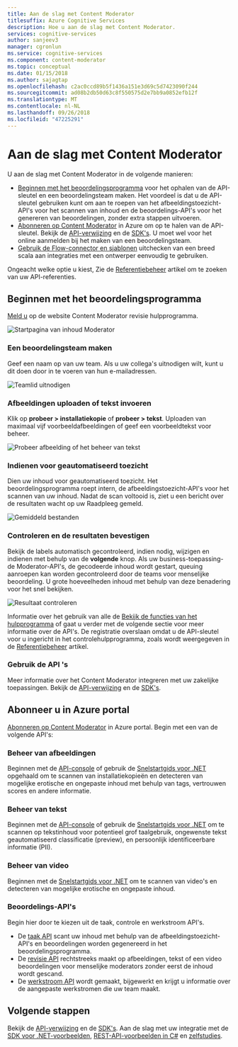 ```yaml
---
title: Aan de slag met Content Moderator
titlesuffix: Azure Cognitive Services
description: Hoe u aan de slag met Content Moderator.
services: cognitive-services
author: sanjeev3
manager: cgronlun
ms.service: cognitive-services
ms.component: content-moderator
ms.topic: conceptual
ms.date: 01/15/2018
ms.author: sajagtap
ms.openlocfilehash: c2ac0ccd89b5f1436a151e3d69c5d7423090f244
ms.sourcegitcommit: ad08b2db50d63c8f550575d2e7bb9a0852efb12f
ms.translationtype: MT
ms.contentlocale: nl-NL
ms.lasthandoff: 09/26/2018
ms.locfileid: "47225291"
---
```

# <a name="get-started-with-content-moderator"></a>Aan de slag met Content Moderator

U aan de slag met Content Moderator in de volgende manieren:

- [Beginnen met het beoordelingsprogramma](#start-with-the-review-tool) voor het ophalen van de API-sleutel en een beoordelingsteam maken. Het voordeel is dat u de API-sleutel gebruiken kunt om aan te roepen van het afbeeldingstoezicht-API's voor het scannen van inhoud en de beoordelings-API's voor het genereren van beoordelingen, zonder extra stappen uitvoeren.
- [Abonneren op Content Moderator](#start-with-the-apis) in Azure om op te halen van de API-sleutel. Bekijk de [API-verwijzing](api-reference.md) en de [SDK's](sdk-and-samples.md#sdks-for-python-java-nodejs-and-net). U moet wel voor het online aanmelden bij het maken van een beoordelingsteam.
- [Gebruik de Flow-connector en sjablonen](https://flow.microsoft.com/connectors/shared_cognitiveservicescontentmoderator/content-moderator/) uitchecken van een breed scala aan integraties met een ontwerper eenvoudig te gebruiken.

Ongeacht welke optie u kiest, Zie de [Referentiebeheer](review-tool-user-guide/credentials.md) artikel om te zoeken van uw API-referenties.

## <a name="start-with-the-review-tool"></a>Beginnen met het beoordelingsprogramma
[Meld u](http://contentmoderator.cognitive.microsoft.com/) op de website Content Moderator revisie hulpprogramma.

![Startpagina van inhoud Moderator](images/homepage.PNG)

### <a name="create-a-review-team"></a>Een beoordelingsteam maken
Geef een naam op van uw team. Als u uw collega's uitnodigen wilt, kunt u dit doen door in te voeren van hun e-mailadressen.

![Teamlid uitnodigen](images/QuickStart-2-small.png)

### <a name="upload-images-or-enter-text"></a>Afbeeldingen uploaden of tekst invoeren
Klik op **probeer > installatiekopie** of **probeer > tekst**. Uploaden van maximaal vijf voorbeeldafbeeldingen of geef een voorbeeldtekst voor beheer.

![Probeer afbeelding of het beheer van tekst](images/tryimagesortext.png)

### <a name="submit-for-automated-moderation"></a>Indienen voor geautomatiseerd toezicht
Dien uw inhoud voor geautomatiseerd toezicht. Het beoordelingsprogramma roept intern, de afbeeldingstoezicht-API's voor het scannen van uw inhoud. Nadat de scan voltooid is, ziet u een bericht over de resultaten wacht op uw Raadpleeg gemeld.

![Gemiddeld bestanden](images/submitted.png)

### <a name="review-and-confirm-results"></a>Controleren en de resultaten bevestigen
Bekijk de labels automatisch gecontroleerd, indien nodig, wijzigen en indienen met behulp van de **volgende** knop. Als uw business-toepassing-de Moderator-API's, de gecodeerde inhoud wordt gestart, queuing aanroepen kan worden gecontroleerd door de teams voor menselijke beoordeling. U grote hoeveelheden inhoud met behulp van deze benadering voor het snel bekijken.

![Resultaat controleren](images/reviewresults.png)

Informatie over het gebruik van alle de [Bekijk de functies van het hulpprogramma](Review-Tool-User-Guide/human-in-the-loop.md) of gaat u verder met de volgende sectie voor meer informatie over de API's. De registratie overslaan omdat u de API-sleutel voor u ingericht in het controlehulpprogramma, zoals wordt weergegeven in de [Referentiebeheer](review-tool-user-guide/credentials.md) artikel.

### <a name="use-the-apis"></a>Gebruik de API 's

Meer informatie over het Content Moderator integreren met uw zakelijke toepassingen. Bekijk de [API-verwijzing](api-reference.md) en de [SDK's](sdk-and-samples.md#sdks-for-python-java-nodejs-and-net).

## <a name="subscribe-in-the-azure-portal"></a>Abonneer u in Azure portal

[Abonneren op Content Moderator](https://ms.portal.azure.com/#create/Microsoft.CognitiveServicesContentModerator) in Azure portal. Begin met een van de volgende API's:

### <a name="image-moderation"></a>Beheer van afbeeldingen

Beginnen met de [API-console](try-image-api.md) of gebruik de [Snelstartgids voor .NET](image-moderation-quickstart-dotnet.md) opgehaald om te scannen van installatiekopieën en detecteren van mogelijke erotische en ongepaste inhoud met behulp van tags, vertrouwen scores en andere informatie.

### <a name="text-moderation"></a>Beheer van tekst

Beginnen met de [API-console](try-text-api.md) of gebruik de [Snelstartgids voor .NET](text-moderation-quickstart-dotnet.md) om te scannen op tekstinhoud voor potentieel grof taalgebruik, ongewenste tekst geautomatiseerd classificatie (preview), en persoonlijk identificeerbare informatie (PII). 


### <a name="video-moderation"></a>Beheer van video

Beginnen met de [Snelstartgids voor .NET](video-moderation-api.md) om te scannen van video's en detecteren van mogelijke erotische en ongepaste inhoud. 


### <a name="review-apis"></a>Beoordelings-API's

Begin hier door te kiezen uit de taak, controle en werkstroom API's.

- De [taak API](try-review-api-job.md) scant uw inhoud met behulp van de afbeeldingstoezicht-API's en beoordelingen worden gegenereerd in het beoordelingsprogramma. 
- De [revisie API](try-review-api-review.md) rechtstreeks maakt op afbeeldingen, tekst of een video beoordelingen voor menselijke moderators zonder eerst de inhoud wordt gescand. 
- De [werkstroom API](try-review-api-workflow.md) wordt gemaakt, bijgewerkt en krijgt u informatie over de aangepaste werkstromen die uw team maakt.

## <a name="next-steps"></a>Volgende stappen

Bekijk de [API-verwijzing](api-reference.md) en de [SDK's](sdk-and-samples.md#sdks-for-python-java-nodejs-and-net). Aan de slag met uw integratie met de [SDK voor .NET-voorbeelden](sdk-and-samples.md#net-sdk-samples), [REST-API-voorbeelden in C#](https://github.com/sanjeev3/azure-docs-pr/blob/master/articles/cognitive-services/Content-Moderator/sdk-and-samples.md#rest-api-samples-in-c) en [zelfstudies](sdk-and-samples.md#tutorials).
